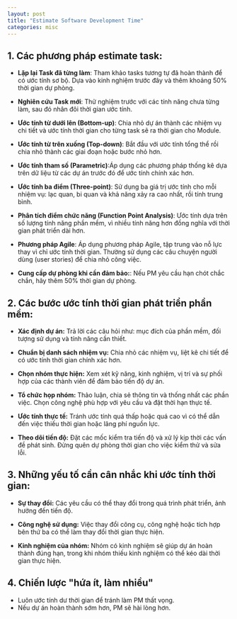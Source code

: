 ```yaml
---
layout: post
title: "Estimate Software Development Time"
categories: misc
---
```


## 1. Các phương pháp estimate task:

- **Lặp lại Task đã từng làm**: Tham khảo tasks tương tự đã hoàn thành để có ước tính sơ bộ. Dựa vào kinh nghiệm trước đây và thêm khoảng 50% thời gian dự phòng.

- **Nghiên cứu Task mới**: Thử nghiệm trước với các tính năng chưa từng làm, sau đó nhân đôi thời gian ước tính.

- **Ước tính từ dưới lên (Bottom-up)**: Chia nhỏ dự án thành các nhiệm vụ chi tiết và ước tính thời gian cho từng task sẽ ra thời gian cho Module.

- **Ước tính từ trên xuống (Top-down)**: Bắt đầu với ước tính tổng thể rồi chia nhỏ thành các giai đoạn hoặc bước nhỏ hơn.

- **Ước tính tham số (Parametric)**:Áp dụng các phương pháp thống kê dựa trên dữ liệu từ các dự án trước đó để ước tính chính xác hơn.

- **Ước tính ba điểm (Three-point)**: Sử dụng ba giá trị ước tính cho mỗi nhiệm vụ: lạc quan, bi quan và khả năng xảy ra cao nhất, rồi tính trung bình.

- **Phân tích điểm chức năng (Function Point Analysis)**: Ước tính dựa trên số lượng tính năng phần mềm, vì nhiều tính năng hơn đồng nghĩa với thời gian phát triển dài hơn.

- **Phương pháp Agile**: Áp dụng phương pháp Agile, tập trung vào nỗ lực thay vì chỉ ước tính thời gian. Thường sử dụng các câu chuyện người dùng (user stories) để chia nhỏ công việc.

- **Cung cấp dự phòng khi cần đảm bảo:**: Nếu PM yêu cầu hạn chót chắc chắn, hãy thêm 50% thời gian dự phòng.

## 2. Các bước ước tính thời gian phát triển phần mềm:

- **Xác định dự án:** Trả lời các câu hỏi như: mục đích của phần mềm, đối tượng sử dụng và tính năng cần thiết.

- **Chuẩn bị danh sách nhiệm vụ:** Chia nhỏ các nhiệm vụ, liệt kê chi tiết để có ước tính thời gian chính xác hơn.

- **Chọn nhóm thực hiện:** Xem xét kỹ năng, kinh nghiệm, vị trí và sự phối hợp của các thành viên để đảm bảo tiến độ dự án.

- **Tổ chức họp nhóm:** Thảo luận, chia sẻ thông tin và thống nhất các phần việc. Chọn công nghệ phù hợp với yêu cầu và đặt thời hạn thực tế.

- **Ước tính thực tế:** Tránh ước tính quá thấp hoặc quá cao vì có thể dẫn đến việc thiếu thời gian hoặc lãng phí nguồn lực.

- **Theo dõi tiến độ:** Đặt các mốc kiểm tra tiến độ và xử lý kịp thời các vấn đề phát sinh. Đừng quên dự phòng thời gian cho việc kiểm thử và sửa lỗi.

## 3. Những yếu tố cần cân nhắc khi ước tính thời gian:

- **Sự thay đổi:** Các yêu cầu có thể thay đổi trong quá trình phát triển, ảnh hưởng đến tiến độ.

- **Công nghệ sử dụng:** Việc thay đổi công cụ, công nghệ hoặc tích hợp bên thứ ba có thể làm thay đổi thời gian thực hiện.

- **Kinh nghiệm của nhóm:** Nhóm có kinh nghiệm sẽ giúp dự án hoàn thành đúng hạn, trong khi nhóm thiếu kinh nghiệm có thể kéo dài thời gian thực hiện.

## 4. Chiến lược "hứa ít, làm nhiều"

- Luôn ước tính dư thời gian để tránh làm PM thất vọng.
- Nếu dự án hoàn thành sớm hơn, PM sẽ hài lòng hơn.
